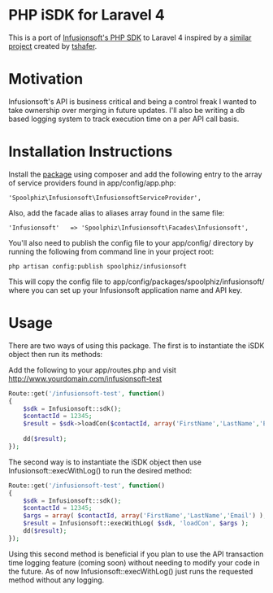 PHP iSDK for Laravel 4
==================
This is a port of [Infusionsoft's PHP SDK](https://github.com/infusionsoft/PHP-iSDK) to Laravel 4 inspired by a [similar project](https://github.com/tshafer/Infusionsoft-for-Laravel-4/tree/master/src/Chrono/Infusionsoft) created by [tshafer](https://github.com/tshafer).

Motivation
==================
Infusionsoft's API is business critical and being a control freak I wanted to take ownership over merging in future updates. I'll also be writing a db based logging system to track execution time on a per API call basis.

Installation Instructions
==================
Install the [package](https://packagist.org/packages/spoolphiz/infusionsoft) using composer and add the following entry to the array of service providers found in app/config/app.php:

`'Spoolphiz\Infusionsoft\InfusionsoftServiceProvider',`

Also, add the facade alias to aliases array found in the same file:

`'Infusionsoft'	  => 'Spoolphiz\Infusionsoft\Facades\Infusionsoft',`

You'll also need to publish the config file to your app/config/ directory by running the following from command line in your project root:

`php artisan config:publish spoolphiz/infusionsoft`

This will copy the config file to app/config/packages/spoolphiz/infusionsoft/ where you can set up your Infusionsoft application name and API key.

Usage
==================
There are two ways of using this package. The first is to instantiate the iSDK object then run its methods: 

Add the following to your app/routes.php and visit http://www.yourdomain.com/infusionsoft-test

```php
Route::get('/infusionsoft-test', function()
{
	$sdk = Infusionsoft::sdk();
	$contactId = 12345;
	$result = $sdk->loadCon($contactId, array('FirstName','LastName','Email'));
	
	dd($result);
});
```

The second way is to instantiate the iSDK object then use Infusionsoft::execWithLog() to run the desired method:

```php
Route::get('/infusionsoft-test', function()
{	
	$sdk = Infusionsoft::sdk();
	$contactId = 12345;
	$args = array( $contactId, array('FirstName','LastName','Email') );
	$result = Infusionsoft::execWithLog( $sdk, 'loadCon', $args );
	dd($result);
});
```

Using this second method is beneficial if you plan to use the API transaction time logging feature (coming soon) without needing to modify your code in the future. As of now Infusionsoft::execWithLog() just runs the requested method without any logging. 

